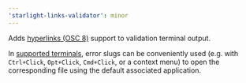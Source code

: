 ```yaml
---
'starlight-links-validator': minor
---
```


Adds [hyperlinks (OSC 8)](https://gist.github.com/egmontkob/eb114294efbcd5adb1944c9f3cb5feda) support to validation terminal output.

In [supported terminals](https://github.com/Alhadis/OSC8-Adoption/), error slugs can be conveniently used (e.g. with `Ctrl+Click`, `Opt+Click`, `Cmd+Click`, or a context menu) to open the corresponding file using the default associated application.
